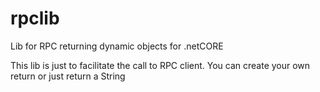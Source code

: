# rpclib
Lib for RPC returning dynamic objects for .netCORE

This lib is just to facilitate the call to RPC client. You can create your own return or just return a String
